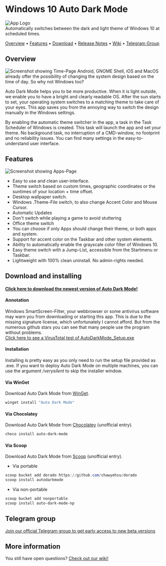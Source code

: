 
# Windows 10 Auto Dark Mode
![App Logo](https://github.com/Armin2208/Windows-Auto-Night-Mode/blob/master/Readme/logo.png)  
Automatically switches between the dark and light theme of Windows 10 at scheduled times.

[Overview](#overview) • [Features](#features) • [Download](#download-and-installing) • [Release Notes](https://github.com/Armin2208/Windows-Auto-Night-Mode/releases) • [Wiki](https://github.com/Armin2208/Windows-Auto-Night-Mode/wiki) • [Telegram Group](#telegram-group)

## Overview
![Screenshot showing Time-Page](https://github.com/Armin2208/Windows-Auto-Night-Mode/blob/master/Readme/screenshot1.png)
Android, GNOME Shell, iOS and MacOS already offer the possibility of changing the system design based on the time of day. So why not Windows too?

Auto Dark Mode helps you to be more productive. When it is light outside, we enable you to have a bright and clearly readable OS. After the sun starts to set, your operating system switches to a matching theme to take care of your eyes. This app saves you from the annoying way to switch the design manually in the Windows settings.

By enabling the automatic theme switcher in the app, a task in the Task Scheduler of Windows is created. This task will launch the app and set your theme. No background task, no interruption of a CMD-window, no footprint and no reliability issues. You can find many settings in the easy-to-understand user interface.

## Features
![Screenshot showing Apps-Page](https://github.com/Armin2208/Windows-Auto-Night-Mode/blob/master/Readme/screenshot2.png)  
- Easy to use and clean user-interface.
- Theme switch based on custom times, geographic coordinates or the suntimes of your location + time offset.
- Desktop wallpaper switch.
- Windows .Theme-File switch, to also change Accent Color and Mouse Cursor.
- Automatic Updates
- Don't switch while playing a game to avoid stuttering
- Office theme switch
- You can choose if only Apps should change their theme, or both apps and system.
- Support for accent color on the Taskbar and other system elements.
- Ability to automatically enable the grayscale color filter of Windows 10.
- Easy theme switch with a Jump-List, accessible from the Startmenu or Taskbar.
- Lightweight with 100% clean uninstall. No admin-rights needed.

## Download and installing
#### [Click here to download the newest version of Auto Dark Mode!](https://github.com/Armin2208/Windows-Auto-Night-Mode/releases)

#### Annotation
Windows SmartScreen-Filter, your webbrowser or some antivirus software may warn you from downloading or starting this app. This is due to the missing signature license, which unfortunately I cannot afford. But from the numerous github stars you can see that many people use the program without problems.  
[Click here to see a VirusTotal test of AutoDarkMode_Setup.exe](https://www.virustotal.com/gui/file/fea01593ebcd7aeec3a4d7566e4c449a486c8c9fecd0b7941ebb036fb0fe2797/)

#### Installation
Installing is pretty easy as you only need to run the setup file provided as .exe. If you want to deploy Auto Dark Mode on multiple machines, you can use the argument _/verysilent_ to skip the installer window.

#### Via WinGet
Download Auto Dark Mode from [WinGet](https://github.com/microsoft/winget-cli/releases).
```powershell
winget install "Auto Dark Mode"
```

#### Via Chocolatey
Download Auto Dark Mode from [Chocolatey](https://chocolatey.org/packages/auto-dark-mode) (unofficial entry).
```powershell
choco install auto-dark-mode
```

#### Via Scoop
Download Auto Dark Mode from [Scoop](https://scoop.sh) (unofficial entry).
- Via portable
```powershell
scoop bucket add dorado https://github.com/chawyehsu/dorado
scoop install autodarkmode
```
- Via non-portable
```powershell
scoop bucket add nonportable
scoop install auto-dark-mode-np
```

## Telegram group
[Join our official Telegram group to get early access to new beta versions](https://t.me/autodarkmode)

## More information
You still have open questions? [Check out our wiki!](https://github.com/Armin2208/Windows-Auto-Night-Mode/wiki)

